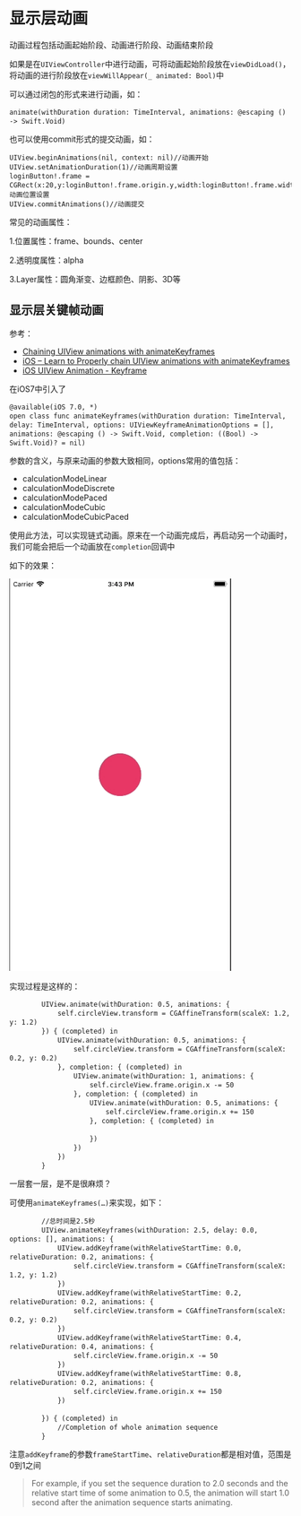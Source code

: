 # 显示层动画

动画过程包括动画起始阶段、动画进行阶段、动画结束阶段

如果是在`UIViewController`中进行动画，可将动画起始阶段放在`viewDidLoad()`，将动画的进行阶段放在`viewWillAppear(_ animated: Bool)`中

可以通过闭包的形式来进行动画，如：

```
animate(withDuration duration: TimeInterval, animations: @escaping () -> Swift.Void) 
```

也可以使用commit形式的提交动画，如：

```
UIView.beginAnimations(nil, context: nil)//动画开始
UIView.setAnimationDuration(1)//动画周期设置
loginButton!.frame = CGRect(x:20,y:loginButton!.frame.origin.y,width:loginButton!.frame.width,height:loginButton!.frame.height)//动画位置设置
UIView.commitAnimations()//动画提交
```

常见的动画属性：

1.位置属性：frame、bounds、center

2.透明度属性：alpha

3.Layer属性：圆角渐变、边框颜色、阴影、3D等



## 显示层关键帧动画

参考：

+ [Chaining UIView animations with animateKeyframes](https://medium.com/the-aesthetic-programmer/chaining-uiview-animations-with-animatekeyframes-466b5eaf9568)
+ [iOS – Learn to Properly chain UIView animations with animateKeyframes](https://equaleyes.com/blog/2017/12/21/ios-learn-to-properly-chain-uiview-animations-with-animatekeyframes/)
+ [iOS UIView Animation - Keyframe](http://www.devtalking.com/articles/uiview-keyframe-animation/)



在iOS7中引入了

```
@available(iOS 7.0, *)
open class func animateKeyframes(withDuration duration: TimeInterval, delay: TimeInterval, options: UIViewKeyframeAnimationOptions = [], animations: @escaping () -> Swift.Void, completion: ((Bool) -> Swift.Void)? = nil)
```

参数的含义，与原来动画的参数大致相同，options常用的值包括：

+ calculationModeLinear
+ calculationModeDiscrete
+ calculationModePaced
+ calculationModeCubic
+ calculationModeCubicPaced

使用此方法，可以实现链式动画。原来在一个动画完成后，再启动另一个动画时，我们可能会把后一个动画放在`completion`回调中

如下的效果：

![效果](https://github.com/winfredzen/iOS-Animation/blob/master/%E6%98%BE%E7%A4%BA%E5%B1%82%E5%8A%A8%E7%94%BB/images/1.gif)


实现过程是这样的：

```
        UIView.animate(withDuration: 0.5, animations: {
            self.circleView.transform = CGAffineTransform(scaleX: 1.2, y: 1.2)
        }) { (completed) in
            UIView.animate(withDuration: 0.5, animations: {
                self.circleView.transform = CGAffineTransform(scaleX: 0.2, y: 0.2)
            }, completion: { (completed) in
                UIView.animate(withDuration: 1, animations: {
                    self.circleView.frame.origin.x -= 50
                }, completion: { (completed) in
                    UIView.animate(withDuration: 0.5, animations: {
                        self.circleView.frame.origin.x += 150
                    }, completion: { (completed) in
                        
                    })
                })
            })
        }
```

一层套一层，是不是很麻烦？

可使用`animateKeyframes(…)`来实现，如下：

```
        //总时间是2.5秒
        UIView.animateKeyframes(withDuration: 2.5, delay: 0.0, options: [], animations: {
            UIView.addKeyframe(withRelativeStartTime: 0.0, relativeDuration: 0.2, animations: {
                self.circleView.transform = CGAffineTransform(scaleX: 1.2, y: 1.2)
            })
            UIView.addKeyframe(withRelativeStartTime: 0.2, relativeDuration: 0.2, animations: {
                self.circleView.transform = CGAffineTransform(scaleX: 0.2, y: 0.2)
            })
            UIView.addKeyframe(withRelativeStartTime: 0.4, relativeDuration: 0.4, animations: {
                self.circleView.frame.origin.x -= 50
            })
            UIView.addKeyframe(withRelativeStartTime: 0.8, relativeDuration: 0.2, animations: {
                self.circleView.frame.origin.x += 150
            })
            
        }) { (completed) in
            //Completion of whole animation sequence
        }
```

注意`addKeyframe`的参数`frameStartTime`、`relativeDuration`都是相对值，范围是0到1之间

> For example, if you set the sequence duration to 2.0 seconds and the relative start time of some animation to 0.5, the animation will start 1.0 second after the animation sequence starts animating.

















